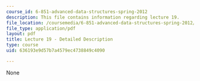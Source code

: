 ```yaml
---
course_id: 6-851-advanced-data-structures-spring-2012
description: This file contains information regarding lecture 19.
file_location: /coursemedia/6-851-advanced-data-structures-spring-2012/636193e9d57b7a4579ec4738849c4090_MIT6_851S12_Lecture19.pdf
file_type: application/pdf
layout: pdf
title: Lecture 19 - Detailed Description
type: course
uid: 636193e9d57b7a4579ec4738849c4090

---
```

None
